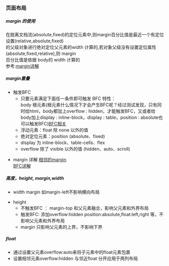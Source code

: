 ### 页面布局    
##### margin 的使用   
在脱离文档流(absolute,fixed)的定位元素中,则margin百分比值是最近一个有定位设置(relative,absolute,fixed)   
的父级对象进行绝对定位父元素的width 计算的,若对象父级没有设置定位属性(absolute,fixed,relative),则 margin    
百分比值是依据 body的 width 计算的  
参考:[margin详解](https://juejin.im/entry/58c6132f570c3500583b095c)   
##### margin重叠  
 + 触发BFC  
   + 只要元素满足下面任一条件即可触发 BFC 特性：  
 body 根元素(根元素什么情况下才会产生BFC呢？经过测试发现，只有同时给html，body都加上overflow : hidden，才能触发BFC，又或者给body加上display : inline-block，display : table，position : absolute也可以触发BFC)[BFC相关](https://www.cnblogs.com/diantao/p/6025547.html)  
   + 浮动元素：float 除 none 以外的值  
   + 绝对定位元素：position (absolute、fixed)  
   + display 为 inline-block、table-cells、flex  
   + overflow 除了 visible 以外的值 (hidden、auto、scroll)
- margin 详解
[相邻的margin](https://juejin.im/entry/56cd377c2e958a69f941f802)  
[BFC详解](https://juejin.im/post/59b73d5bf265da064618731d#heading-12)

##### 高度，height, margin,width
- width margin 如margin-left不影响横向布局  
+ height  
  + 不触发BFC ： margin-top 和父元素融合，影响父元素和外界布局  
  + 触发BFC: 添加overflow:hidden position:absolute,float:left,right 等，不影响父元素和外界布局  
  + margin 只影响父元素的上界，不影响下界
##### float
- 通过设置父元素overflow:auto来将子元素中的float元素包裹  
- 设置相邻元素overflow:hidden 与邻近float 分开应用于两列布局  




